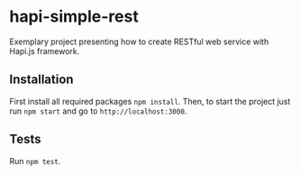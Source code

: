 # hapi-simple-rest
Exemplary project presenting how to create RESTful web service with Hapi.js framework.

## Installation
  First install all required packages `npm install`. Then, to start the project just run `npm start` and go to `http://localhost:3000`.

## Tests
  Run `npm test`.
